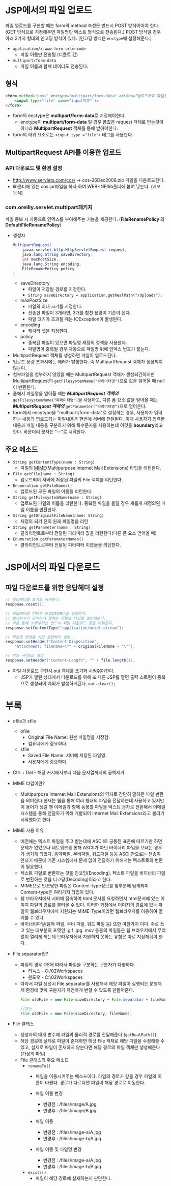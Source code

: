 # JSP에서의 파일 업로드
파일 업로드를 구현할 때는 form의 method 속성은 반드시 POST 방식이어야 한다.(GET 방식으로 지정해주면 파일명만 텍스트 형식으로 전송된다.) POST 방식일 경우 아래 2가지 형태의 인코딩 방식이 있다. (인코딩 방식은 ```enctype```에 설정해준다.)
- ```application/x-www-form-urlencode```
  - 파일 이름만 전송됨 (디폴트 값)
- ```multipart/form-data```
  - 파일 이름과 함께 데이터도 전송된다.

## 형식
```html
<form method="post" enctype="multipart/form-data" action="업로드처리 파일경로">
	<input type="file" name="input이름" />
</form>
```
- form의 enctype은 **multipart/form-data**로 지정해야한다.
  - enctype이 **multipart/form-data** 일 경우 폼값은 request 객체로 받는것이 아니라 **MultipartRequest** 객체를 통해 받아야한다.
- form의 하위 요소로는 ```<input type ="file">``` 태그를 사용한다.

## MultipartRequest API를 이용한 업로드
### API 다운로드 및 환경 설정
- http://www.servlets.com/cos/ → cos-26Dec2008.zip 파일을 다운로드한다.
- lib폴더에 있는 cos.jar파일을 복사 하여 WEB-INF/lib폴더에 붙여 넣는다. (배포 목적)

### com.oreilly.servlet.multipart패키지
파일 중복 시 자동으로 인덱스를 부여해주는 기능을 제공한다. (**FileRenamePolicy** 와 **DefaultFileRenamePolicy**)

- 생성자
    ```java
    MultipartRequest(
        javax.servlet.http.HttpServletRequest request,
        java.lang.String saveDirectory,
        int maxPostSize,
        java.lang.String encoding,
        FileRenamePolicy policy
    ) 
    ```
    - saveDirectory
      - 파일이 저장될 경로를 지정한다.
      - ```String saveDirectory = application.getRealPath("/Uploads");```
    - maxPostSize
      - 파일의 최대 크기를 지정한다.
      - 전송한 파일이 3개라면, 3개를 합친 용량이 기준이 된다.
      - 파일 크기가 초과될 때는 IOException이 발생된다.
    - encoding
      - 케릭터 셋을 지정한다.
    - policy
      - 중복된 파일이 있으면 파일명 재정의 정책을 사용한다.
      - 파일명이 중복될 경우 자동으로 파일명 뒤에 인덱스 번호가 붙는다.
- MultipartRequest 객체를 생성하면 파일이 업로드된다.
- 업로드 용량 초과시에는 에러가 발생한다. 즉 MultipartRequest 객체가 생성되지 않는다.
- 첨부파일을 첨부하지 않았을 때는 MultipartRequest 객체가 생성되긴하지만 MultipartRequest의 ```getFilesystemName("파라미터명")```으로 값을 읽어올 때 null이 반환된다.
- 폼에서 파일명을 얻어올 때는 ***MultipartRequest 객체의*** ```getFilesystemName("파라미터명")```을 사용하고, 다른 폼 요소 값을 얻어올 때는 ***MultipartRequest 객체의*** ```getParameter("파라미터명")```으로 얻어온다.
- form에서 encytype을 "multipart/form-data"로 설정하는 경우, 사용자가 입력하는 내용과 업로드되는 파일내용은 한번에 서버에 전달된다. 이때 사용자가 입력한 내용과 파일 내용을 구분하기 위해 특수문자를 사용하는데 이것을 **boundary**라고 한다. 바운더리 문자는 "--"로 시작한다.

## 주요 메소드
- ```String getContentType(name : String)```
  - 파일의 [MIME](#부록)(Multipurpose Internet Mail Extensions) 타입을 리턴한다.
- ```File getFile(name : String)```
  - 업로드되어 서버에 저장된 파일의 File 객체를 리턴한다.
- ```Enumeration getFileNames()```
  - 업로드된 모든 파일의 이름을 리턴한다.
- ```String getFilesystemName(name : String)```
  - 업로드된 파일의 이름을 리턴한다. 중복된 파일을 올릴 경우 새롭게 재정의된 파일 이름을 반환한다.
- ```String getOriginalFileName(name: String)```
  - 재정의 되기 전의 원래 파일명을 리턴
- ```String getParameter(name : String)```
  - 클라이언트로부터 전달된 파라미터 값을 리턴한다(다른 폼 요소 얻어올 때)
- ```Enumeration getParameterNames()```
  - 클라이언트로부터 전달된 파라미터 이름들을 리턴한다.

# JSP에서의 파일 다운로드
## 파일 다운로드를 위한 응답헤더 설정
```java
// 응답헤더를 초기화 시켜준다.
response.reset();

// 응답헤더의 컨텐츠 타입(MIME)을 설정한다.
// 브라우저가 인식하지 못하는 컨텐츠 타입을 설정해준다.
// 이를 통해 브라우저는 반드시 파일 다운로드 창을 띄워준다.
response.setContentType("application/octet-stream");

// 파일명 변경을 위한 응답헤더 설정
response.setHeader("Content-Disposition", 
    "attachment; filename=\"" + originalFileName + "\"");

// 파일 사이h즈 설정
response.setHeader("Content-Length", "" + file.length());
```
- 파일 다운로드 구현시 out 객체를 초기화 시켜줘야한다.
  - JSP가 열린 상태에서 다운로드를 위해 또 다른 JSP를 열면 출력 스트림이 중복으로 생성되어 예외가 발생하게된다. ```out.clear();```

# 부록
- ofile과 sfile
  - ofile
    - Original File Name: 원본 파일명을 저장함.
    - 컴퓨터에게 중요하다.
  - sfile
    - Saved File Name: 서버에 저장된 파일명.
    - 사용자에게 중요하다. 
- Ctrl + Del - 해당 커서에서부터 다음 문자열까지의 공백제거
- MIME 타입이란?
  - Multipurpose Internet Mail Extensions의 약자로 간단히 말하면 파일 변환을 의미한다.현재는 웹을 통해 여러 형태의 파일을 전달하는데 사용하고 있지만 이 용어가 생길 땐 이메일과 함께 동봉할 파일을 텍스트 문자로 전환해서 이메일 시스템을 통해 전달하기 위해 개발되어 Internet Mail Extensions라고 불리기 시작했다고 한다.
- MIME 사용 이유
  - 예전에는 텍스트 파일을 주고 받는데에 ASCII로 공통된 표준에 따르기만 하면 문제가 없었으나 네트워크를 통해 ASCII가 아닌 바이너리 파일을 보내는 경우가 생기게 되었다. 음악파일, 무비파일, 워드파일 등등 ASCII만으로는 전송이 안되기 때문에 기존 시스템에서 문제 없이 전달하기 위해서는 텍스트로의 변환이 필요했다.
  - 텍스트 파일로 변환하는 것을 인코딩(Encoding), 텍스트 파일을 바이너리 파일로 변환하는 것을 디코딩(Decoding)이라고 한다.
  - MIME으로 인코딩한 파일은 Content-type정보를 앞부분에 담게되며 Content-type은 여러가지 타입이 있다.
  - 웹 브라우저에서 서버에 접속하여 html 문서를 요청하면서 html문서에 있는 이미지 파일의 경로를 불러올 수 있다. 이러한 과정에서 이미지의 경로에 있는 파일이 웹브라우저에서 지원되는 MIME-Type이라면 웹브라우저를 이용하여 열어볼 수 있다.
  - 바이너리파일(음악 파일, 무비 파일, 워드 파일 등) 또한 마찬가지 이다. 주로 쓰고 있는 대부분의 포맷인 .gif .jpg .mov 등등의 파일들은 웹 브라우저에서 무리없이 열리게 되는데 브라우저에서 지원하지 못하는 유형은 따로 지정해줘야 한다.

- File.separator란?
  - 파일의 경우 OS에 따라서 파일을 구분하는 구분자가 다양하다.
    - 리눅스 - C:/02Workspaces
	- 윈도우 - C:\02Workspaces
  - 따라서 파일 생성시 File.separator를 사용해서 해당 파일이 실행되는 운영체제 환경에 맞춰 구분자가 유연하게 변할 수 있도록 만들어준다.
    ```java
    File oldFile = new File(saveDirectory + File.separator + fileName);

    //또는
    File oldFile = new File(saveDirectory, fileName);
    ```

- File 클래스
  - 생성자의 매개 변수에 파일의 물리적 경로를 전달해준다.(```getRealPath()```)
  - 해당 경로에 실제로 파일이 존재하면 해당 File 객체로 해당 파일을 수정해줄 수 있고, 실제로 파일이 존재하지 않는다면 해당 경로의 파일 객체만 생성해준다(가상의 파일).
  - File 클래스의 주요 메소드
    - ```renameTo()```
      - 파일을 이동시켜주는 메소드이다. 파일의 경로가 같을 경우 파일의 이름이 바뀐다. 경로가 다르다면 파일이 해당 경로로 이동한다.
      - 파일 이름 변경
        - 변경전 : /files/image/A.jpg
        - 변경후 : /files/image/B.jpg
      - 파일 이동
		- 변경전 : /files/image-a/A.jpg
		- 변경후 : /files/image-b/A.jpg
	
      - 파일 이동 및 파일명 변경
		- 변경전 : /files/image-a/A.jpg
		- 변경후 : /files/image-b/B.jpg
    - ```exists()```
      - 파일이 해당 경로에 실재하는지 판단한다.
